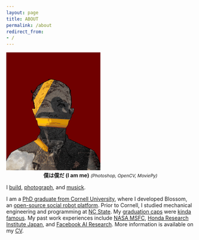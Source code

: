 ```yaml
---
layout: page
title: ABOUT
permalink: /about
redirect_from:
- /
---
```


<script type="text/javascript" src="/js/lightbox.js"></script>
<link rel="stylesheet" href="/css/lightbox.css">
<div width="70%">
    <a data-lightbox="boku" href="/assets/img/boku.gif" width="50%">
        <img src="/assets/img/boku.gif" width="50%">
    </a>
    <div style="text-align:center; font-weight:normal" href="/assets/main.css">
        <span style="font-weight:bold">僕は僕だ (I am me)</span>
        <span style="font-size:12px"><i>(Photoshop, OpenCV, MoviePy)</i></span>
    </div>
</div>

I [build](/eng),
[photograph](/image),
and [musick](/music).

I am a [PhD graduate from Cornell University](/research), where I developed Blossom, an [open-source social robot platform](https://github.com/hrc2/blossom-public). 
Prior to Cornell, I studied mechanical engineering and programming at [NC State](/asme).
My [graduation caps](/gradcap) were [kinda](https://www.facebook.com/watch/?v=280843082514460) [famous](https://www.reddit.com/r/gifs/comments/4gzqs6/a_robotic_automatic_wireless_selfturning/).
My past work experiences include [NASA MSFC](https://www.nasa.gov/centers/marshall/home/index.html), [Honda Research Institute Japan](http://www.jp.honda-ri.com), and [Facebook AI Research](https://ai.facebook.com/research/).
More information is available on my [CV](/assets/pdf/cv.pdf).

